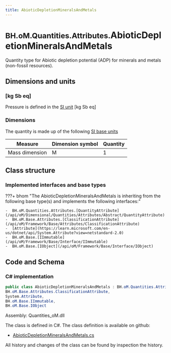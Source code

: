 ```yaml
---
title: AbioticDepletionMineralsAndMetals
---
```


# <small>BH.oM.Quantities.Attributes.</small>**AbioticDepletionMineralsAndMetals**

Quantity type for Abiotic depletion potential (ADP) for minerals and metals (non-fossil resources).

## Dimensions and units

### [kg Sb eq]

Pressure is defined in the [SI unit](https://bhom.xyz/documentation/BHoM_oM/BHoM-Units-conventions/) [kg Sb eq]

### Dimensions

The quantity is made up of the following [SI base units](https://en.wikipedia.org/wiki/SI_base_unit)

| Measure        | Dimension symbol | Quantity |
|------------------|--------|----------|
| Mass dimension |  M  |1  |


## Class structure

### Implemented interfaces and base types

???+ bhom "The AbioticDepletionMineralsAndMetals is inheriting from the following base type(s) and implements the following interfaces:"

    -  BH.oM.Quantities.Attributes.[QuantityAttribute](/api/oM/Dimensional/Quantities/Attributes/Abstract/QuantityAttribute)
    -  BH.oM.Base.Attributes.[ClassificationAttribute](/api/oM/Framework/Base/Attributes/ClassificationAttribute)
    -  [Attribute](https://learn.microsoft.com/en-us/dotnet/api/System.Attribute?view=netstandard-2.0)
    -  BH.oM.Base.[IImmutable](/api/oM/Framework/Base/Interface/IImmutable)
    -  BH.oM.Base.[IObject](/api/oM/Framework/Base/Interface/IObject)




## Code and Schema

### C# implementation

``` C# title="C#"
public class AbioticDepletionMineralsAndMetals : BH.oM.Quantities.Attributes.QuantityAttribute,
BH.oM.Base.Attributes.ClassificationAttribute,
System.Attribute,
BH.oM.Base.IImmutable,
BH.oM.Base.IObject
```

Assembly: Quantities_oM.dll

The class is defined in C#. The class definition is available on github:

- [AbioticDepletionMineralsAndMetals.cs](https://github.com/BHoM/BHoM/blob/develop/Quantities_oM/Attributes\AbioticDepletionMineralsAndMetals.cs)

All history and changes of the class can be found by inspection the history.
